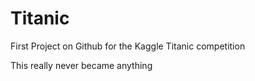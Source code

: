 # Titanic
First Project on Github for the Kaggle Titanic competition

This really never became anything